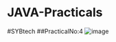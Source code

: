 # JAVA-Practicals
#SYBtech
##PracticalNo:4
![image](https://github.com/user-attachments/assets/d4d6cf87-e1ff-4e8a-b85d-998093ca9ffa)
